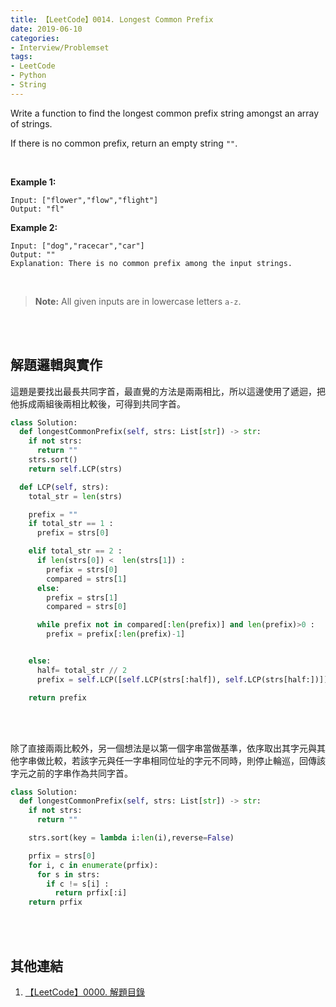```yaml
---
title: 【LeetCode】0014. Longest Common Prefix
date: 2019-06-10
categories:
- Interview/Problemset
tags:
- LeetCode
- Python
- String
--- 
```


Write a function to find the longest common prefix string amongst an array of strings.

If there is no common prefix, return an empty string  `""`.

<!--more-->
<br>

**Example 1:**
```
Input: ["flower","flow","flight"]
Output: "fl"
```

**Example 2:**
```
Input: ["dog","racecar","car"]
Output: ""
Explanation: There is no common prefix among the input strings.
```
<br>

> **Note:**
All given inputs are in lowercase letters  `a-z`.


<br><br>

## 解題邏輯與實作
這題是要找出最長共同字首，最直覺的方法是兩兩相比，所以這邊使用了遞迴，把他拆成兩組後兩相比較後，可得到共同字首。

```python
class Solution:
  def longestCommonPrefix(self, strs: List[str]) -> str:
    if not strs:
      return ""
    strs.sort()	
    return self.LCP(strs)

  def LCP(self, strs): 
    total_str = len(strs)    

    prefix = ""
    if total_str == 1 :
      prefix = strs[0]

    elif total_str == 2 :
      if len(strs[0]) <  len(strs[1]) :
        prefix = strs[0]
        compared = strs[1]
      else:
        prefix = strs[1]			
        compared = strs[0]

      while prefix not in compared[:len(prefix)] and len(prefix)>0 :
        prefix = prefix[:len(prefix)-1]


    else:
      half= total_str // 2 
      prefix = self.LCP([self.LCP(strs[:half]), self.LCP(strs[half:])]) 

    return prefix
```

<br><br>

除了直接兩兩比較外，另一個想法是以第一個字串當做基準，依序取出其字元與其他字串做比較，若該字元與任一字串相同位址的字元不同時，則停止輪巡，回傳該字元之前的字串作為共同字首。

```python
class Solution:
  def longestCommonPrefix(self, strs: List[str]) -> str:
    if not strs:
      return ""

    strs.sort(key = lambda i:len(i),reverse=False) 

    prfix = strs[0]
    for i, c in enumerate(prfix):
      for s in strs:
        if c != s[i] :
          return prfix[:i]
    return prfix
```

<br><br>

## 其他連結
1. [【LeetCode】0000. 解題目錄](/interview/problemset/2018/12/19/LeetCode-0000-Contents/)